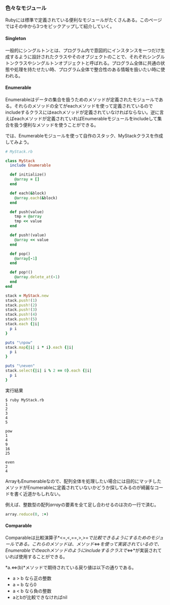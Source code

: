 ### 色々なモジュール

Rubyには標準で定義されている便利なモジュールがたくさんある。このページではその中から3つをピックアップして紹介していく。

#### Singleton

一般的にシングルトンとは、プログラム内で意図的にインスタンスを一つだけ生成するように設計されたクラスやそのオブジェクトのことで、それぞれシングルトンクラスやシングルトンオブジェクトと呼ばれる。プログラム全体に共通の状態や処理を持たせたい時、プログラム全体で整合性のある情報を扱いたい時に使われる。

#### Enumerable

Enumerableはデータの集合を扱うためのメソッドが定義されたモジュールである。それらのメソッドの全てがeachメソッドを使って定義されているのでincludeするクラスにはeachメソッドが定義されていなければならない。逆に言えばeachメソッドが定義されていればEnumerableモジュールをincludeして集合を扱う便利なメソッドを使うことができる。

では、Enumerableモジュールを使って自作のスタック、MyStackクラスを作成してみよう。

```ruby
# MyStack.rb

class MyStack
  include Enumerable

  def initialize()
    @array = []
  end

  def each(&block)
    @array.each(&block)
  end

  def push(value)
    tmp = @array
    tmp << value
  end

  def push!(value)
    @array << value
  end

  def pop()
    @array[-1]
  end

  def pop!()
    @array.delete_at(-1)
  end
end

stack = MyStack.new
stack.push!(1)
stack.push!(2)
stack.push!(3)
stack.push!(4)
stack.push!(5)
stack.each {|i|
  p i
}

puts "\npow"
stack.map{|i| i * i}.each {|i|
  p i
}

puts "\neven"
stack.select{|i| i % 2 == 0}.each {|i|
  p i
}
```
実行結果
```
$ ruby MyStack.rb
1
2
3
4
5

pow
1
4
9
16
25

even
2
4
```

ArrayもEnumerableなので、配列全体を処理したい場合には目的にマッチしたメソッドがEnumerableに定義されていないかどうか探してみるのが綺麗なコードを書く近道かもしれない。

例えば、整数型の配列*array*の要素を全て足し合わせるのは次の一行で済む。

```ruby
array.reduce(0, :+)
```

#### Comparable

Comparableは比較演算子*<=,<,==,>,>=*で比較できるようにするためのモジュールである。これらのメソッドは、メソッド*<=>*を使って実装されているので、Enumerableでのeachメソッドのようにincludeするクラスで*<=>*が実装されていれば使用することができる。

*a.<=>(b)*メソッドで期待されている戻り値は以下の通りである。

- a > b なら正の整数
- a = b なら0
- a < b なら負の整数
- aとbが比較できなければnil
